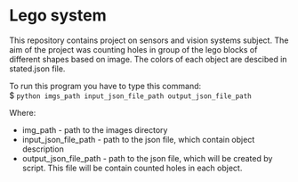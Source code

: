 # Lego system
This repository contains project on sensors and vision systems subject. The aim of the project was counting holes in group of the lego blocks of different shapes based on image. The colors of each object are descibed in stated.json file.   

To run this program you have to type this command: \
$ `python imgs_path input_json_file_path output_json_file_path`

Where:
- img_path - path to the images directory
- input_json_file_path - path to the json file, which contain object description
- output_json_file_path - path to the json file, which will be created by script. This file will be contain counted holes in each object. 
